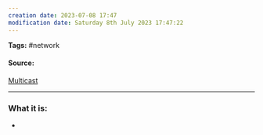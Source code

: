 ```yaml
---
creation date: 2023-07-08 17:47
modification date: Saturday 8th July 2023 17:47:22
---
```


**Tags:** #network 

#### Source:
[Multicast](https://www.tutorialspoint.com/unicast-broadcast-and-multicast-in-computer-networks)

--------------------------------------

### What it is:

* 

